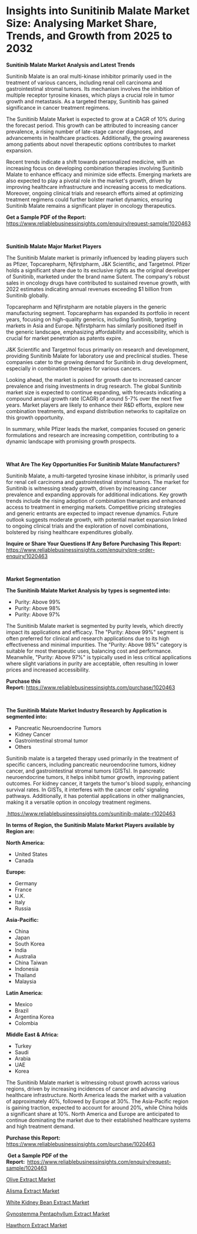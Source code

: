 <p><h1>Insights into Sunitinib Malate Market Size: Analysing Market Share, Trends, and Growth from 2025 to 2032</h1></p><p><strong>Sunitinib Malate Market Analysis and Latest Trends</strong></p>
<p><p>Sunitinib Malate is an oral multi-kinase inhibitor primarily used in the treatment of various cancers, including renal cell carcinoma and gastrointestinal stromal tumors. Its mechanism involves the inhibition of multiple receptor tyrosine kinases, which plays a crucial role in tumor growth and metastasis. As a targeted therapy, Sunitinib has gained significance in cancer treatment regimens.</p><p>The Sunitinib Malate Market is expected to grow at a CAGR of 10% during the forecast period. This growth can be attributed to increasing cancer prevalence, a rising number of late-stage cancer diagnoses, and advancements in healthcare practices. Additionally, the growing awareness among patients about novel therapeutic options contributes to market expansion. </p><p>Recent trends indicate a shift towards personalized medicine, with an increasing focus on developing combination therapies involving Sunitinib Malate to enhance efficacy and minimize side effects. Emerging markets are also expected to play a pivotal role in the market's growth, driven by improving healthcare infrastructure and increasing access to medications. Moreover, ongoing clinical trials and research efforts aimed at optimizing treatment regimens could further bolster market dynamics, ensuring Sunitinib Malate remains a significant player in oncology therapeutics.</p></p>
<p><strong>Get a Sample PDF of the Report:&nbsp;</strong> <a href="https://www.reliablebusinessinsights.com/enquiry/request-sample/1020463?utm_campaign=1091&utm_medium=2&utm_source=Github&utm_content=ia&utm_term=08032025&utm_id=sunitinib-malate">https://www.reliablebusinessinsights.com/enquiry/request-sample/1020463</a></p>
<p>&nbsp;</p>
<p><strong>Sunitinib Malate Major Market Players</strong></p>
<p><p>The Sunitinib Malate market is primarily influenced by leading players such as Pfizer, Topcarepharm, Njfirstpharm, J&K Scientific, and Targetmol. Pfizer holds a significant share due to its exclusive rights as the original developer of Sunitinib, marketed under the brand name Sutent. The company's robust sales in oncology drugs have contributed to sustained revenue growth, with 2022 estimates indicating annual revenues exceeding $1 billion from Sunitinib globally.</p><p>Topcarepharm and Njfirstpharm are notable players in the generic manufacturing segment. Topcarepharm has expanded its portfolio in recent years, focusing on high-quality generics, including Sunitinib, targeting markets in Asia and Europe. Njfirstpharm has similarly positioned itself in the generic landscape, emphasizing affordability and accessibility, which is crucial for market penetration as patents expire.</p><p>J&K Scientific and Targetmol focus primarily on research and development, providing Sunitinib Malate for laboratory use and preclinical studies. These companies cater to the growing demand for Sunitinib in drug development, especially in combination therapies for various cancers.</p><p>Looking ahead, the market is poised for growth due to increased cancer prevalence and rising investments in drug research. The global Sunitinib market size is expected to continue expanding, with forecasts indicating a compound annual growth rate (CAGR) of around 5-7% over the next five years. Market players are likely to enhance their R&D efforts, explore new combination treatments, and expand distribution networks to capitalize on this growth opportunity.</p><p>In summary, while Pfizer leads the market, companies focused on generic formulations and research are increasing competition, contributing to a dynamic landscape with promising growth prospects.</p></p>
<p>&nbsp;</p>
<p><strong>What Are The Key Opportunities For Sunitinib Malate Manufacturers?</strong></p>
<p><p>Sunitinib Malate, a multi-targeted tyrosine kinase inhibitor, is primarily used for renal cell carcinoma and gastrointestinal stromal tumors. The market for Sunitinib is witnessing steady growth, driven by increasing cancer prevalence and expanding approvals for additional indications. Key growth trends include the rising adoption of combination therapies and enhanced access to treatment in emerging markets. Competitive pricing strategies and generic entrants are expected to impact revenue dynamics. Future outlook suggests moderate growth, with potential market expansion linked to ongoing clinical trials and the exploration of novel combinations, bolstered by rising healthcare expenditures globally.</p></p>
<p><strong>Inquire or Share Your Questions If Any Before Purchasing This Report:</strong> <a href="https://www.reliablebusinessinsights.com/enquiry/pre-order-enquiry/1020463?utm_campaign=1091&utm_medium=2&utm_source=Github&utm_content=ia&utm_term=08032025&utm_id=sunitinib-malate">https://www.reliablebusinessinsights.com/enquiry/pre-order-enquiry/1020463</a></p>
<p>&nbsp;</p>
<p><strong>Market Segmentation</strong></p>
<p><strong>The Sunitinib Malate Market Analysis by types is segmented into:</strong></p>
<p><ul><li>Purity: Above 99%</li><li>Purity: Above 98%</li><li>Purity: Above 97%</li></ul></p>
<p><p>The Sunitinib Malate market is segmented by purity levels, which directly impact its applications and efficacy. The "Purity: Above 99%" segment is often preferred for clinical and research applications due to its high effectiveness and minimal impurities. The "Purity: Above 98%" category is suitable for most therapeutic uses, balancing cost and performance. Meanwhile, "Purity: Above 97%" is typically used in less critical applications where slight variations in purity are acceptable, often resulting in lower prices and increased accessibility.</p></p>
<p><strong>Purchase this Report:&nbsp;</strong><a href="https://www.reliablebusinessinsights.com/purchase/1020463?utm_campaign=1091&utm_medium=2&utm_source=Github&utm_content=ia&utm_term=08032025&utm_id=sunitinib-malate">https://www.reliablebusinessinsights.com/purchase/1020463</a></p>
<p>&nbsp;</p>
<p><strong>The Sunitinib Malate Market Industry Research by Application is segmented into:</strong></p>
<p><ul><li>Pancreatic Neuroendocrine Tumors</li><li>Kidney Cancer</li><li>Gastrointestinal stromal tumor</li><li>Others</li></ul></p>
<p><p>Sunitinib malate is a targeted therapy used primarily in the treatment of specific cancers, including pancreatic neuroendocrine tumors, kidney cancer, and gastrointestinal stromal tumors (GISTs). In pancreatic neuroendocrine tumors, it helps inhibit tumor growth, improving patient outcomes. For kidney cancer, it targets the tumor's blood supply, enhancing survival rates. In GISTs, it interferes with the cancer cells' signaling pathways. Additionally, it has potential applications in other malignancies, making it a versatile option in oncology treatment regimens.</p></p>
<p><a href="https://www.reliablebusinessinsights.com/sunitinib-malate-r1020463?utm_campaign=1091&utm_medium=2&utm_source=Github&utm_content=ia&utm_term=08032025&utm_id=sunitinib-malate">&nbsp;https://www.reliablebusinessinsights.com/sunitinib-malate-r1020463</a></p>
<p><strong>In terms of Region, the Sunitinib Malate Market Players available by Region are:</strong></p>
<p>
    <p> <strong> North America: </strong>
        <ul>
            <li>United States</li>
            <li>Canada</li>
        </ul>
        </p> 
    <p> <strong> Europe: </strong>
        <ul>
            <li>Germany</li>
            <li>France</li>
            <li>U.K.</li>
            <li>Italy</li>
            <li>Russia</li>
        </ul>
        </p> 
    <p> <strong> Asia-Pacific: </strong>
        <ul>
            <li>China</li>
            <li>Japan</li>
            <li>South Korea</li>
            <li>India</li>
            <li>Australia</li>
            <li>China Taiwan</li>
            <li>Indonesia</li>
            <li>Thailand</li>
            <li>Malaysia</li>
        </ul>
        </p> 
    <p> <strong> Latin America: </strong>
        <ul>
            <li>Mexico</li>
            <li>Brazil</li>
            <li>Argentina Korea</li>
            <li>Colombia</li>
        </ul>
        </p> 
    <p> <strong> Middle East & Africa: </strong>
        <ul>
            <li>Turkey</li>
            <li>Saudi</li>
            <li>Arabia</li>
            <li>UAE</li>
            <li>Korea</li>
        </ul>
    </p>
    </p>
<p><p>The Sunitinib Malate market is witnessing robust growth across various regions, driven by increasing incidences of cancer and advancing healthcare infrastructure. North America leads the market with a valuation of approximately 40%, followed by Europe at 30%. The Asia-Pacific region is gaining traction, expected to account for around 20%, while China holds a significant share at 10%. North America and Europe are anticipated to continue dominating the market due to their established healthcare systems and high treatment demand.</p></p>
<p><strong>Purchase this Report: </strong><a href="https://www.reliablebusinessinsights.com/purchase/1020463?utm_campaign=1091&utm_medium=2&utm_source=Github&utm_content=ia&utm_term=08032025&utm_id=sunitinib-malate">https://www.reliablebusinessinsights.com/purchase/1020463</a></p>
<p>&nbsp;<strong>Get a Sample PDF of the Report:&nbsp;&nbsp;</strong><a href="https://www.reliablebusinessinsights.com/enquiry/request-sample/1020463?utm_campaign=1091&utm_medium=2&utm_source=Github&utm_content=ia&utm_term=08032025&utm_id=sunitinib-malate">https://www.reliablebusinessinsights.com/enquiry/request-sample/1020463</a></p>
<p><strong></strong></p>
<p><p><a href="https://github.com/donsonjupa/Market-Research-Report-List-1/blob/main/olive-extract-market.md?utm_campaign=1091&utm_medium=2&utm_source=Github&utm_content=ia&utm_term=08032025&utm_id=sunitinib-malate">Olive Extract Market</a></p><p><a href="https://github.com/sgroitrieu7f/Market-Research-Report-List-1/blob/main/alisma-extract-market.md?utm_campaign=1091&utm_medium=2&utm_source=Github&utm_content=ia&utm_term=08032025&utm_id=sunitinib-malate">Alisma Extract Market</a></p><p><a href="https://github.com/roehrtizonov/Market-Research-Report-List-1/blob/main/white-kidney-bean-extract-market.md?utm_campaign=1091&utm_medium=2&utm_source=Github&utm_content=ia&utm_term=08032025&utm_id=sunitinib-malate">White Kidney Bean Extract Market</a></p><p><a href="https://github.com/paullsiskec4/Market-Research-Report-List-1/blob/main/gynostemma-pentaphyllum-extract-market.md?utm_campaign=1091&utm_medium=2&utm_source=Github&utm_content=ia&utm_term=08032025&utm_id=sunitinib-malate">Gynostemma Pentaphyllum Extract Market</a></p><p><a href="https://github.com/zhininzacher/Market-Research-Report-List-1/blob/main/hawthorn-extract-market.md?utm_campaign=1091&utm_medium=2&utm_source=Github&utm_content=ia&utm_term=08032025&utm_id=sunitinib-malate">Hawthorn Extract Market</a></p></p>